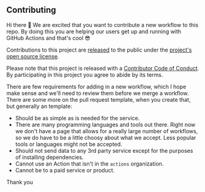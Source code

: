 ## Contributing

[code-of-conduct]: CODE_OF_CONDUCT.md

Hi there 👋 We are excited that you want to contribute a new workflow to this repo. By doing this you are helping our users get up and running with GitHub Actions and that's cool 😎

Contributions to this project are [released](https://help.github.com/articles/github-terms-of-service/#6-contributions-under-repository-license) to the public under the [project's open source license](LICENSE.md).

Please note that this project is released with a [Contributor Code of Conduct][code-of-conduct]. By participating in this project you agree to abide by its terms.

There are few requirements for adding in a new workflow, which I hope make sense and we'll need to review them before we merge a workflow. There are some more on the pull request template, when you create that, but generally an template:

- Should be as simple as is needed for the service.
- There are many programming languages and tools out there. Right now we don't have a page that allows for a really large number of workflows, so we do have to be a little choosy about what we accept. Less popular tools or languages might not be accepted.
- Should not send data to any 3rd party service except for the purposes of installing dependencies.
- Cannot use an Action that isn't in the `actions` organization.
- Cannot be to a paid service or product.

Thank you

